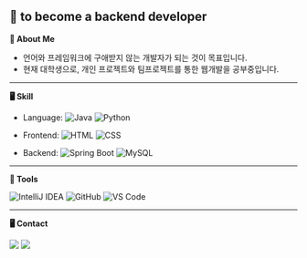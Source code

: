 
## 👋 to become a backend developer 

**🥳 About Me**

- 언어와 프레임워크에 구애받지 않는 개발자가 되는 것이 목표입니다.
- 현재 대학생으로, 개인 프로젝트와 팀프로젝트를 통한 웹개발을 공부중입니다.

---

**🖥️ Skill** <br> </p>

- Language:
  ![Java](https://img.shields.io/badge/Java-007396?style=flat&logo=Java&logoColor=white)
  ![Python](https://img.shields.io/badge/Python-3776AB?style=flat&logo=Python&logoColor=white)



- Frontend: 
  ![HTML](https://img.shields.io/badge/HTML-E34F26?style=flat&logo=html5&logoColor=white)
  ![CSS](https://img.shields.io/badge/CSS-1572B6?style=flat&logo=css3&logoColor=white)


- Backend: 
  ![Spring Boot](https://img.shields.io/badge/-Spring%20Boot-6DB33F?style=flat&logo=Spring%20Boot&logoColor=white)
  ![MySQL](https://img.shields.io/badge/MySQL-4479A1?style=flat&logo=MySQL&logoColor=white)



---

**🧰 Tools** <br> </p>

  ![IntelliJ IDEA](https://img.shields.io/badge/IntelliJ%20IDEA-000000?style=flat-square&logo=Intellijidea&logoColor=white)
  ![GitHub](https://img.shields.io/badge/GitHub-181717?style=flat&logo=github&logoColor=white)
  ![VS Code](https://img.shields.io/badge/VS%20Code-007ACC?style=flat&logo=visual-studio-code&logoColor=white)





---
  
**🖥️ Contact** <br> </p>
<p align="left">
<a href="https://velog.io/@ka09068/posts"><img src="https://img.shields.io/badge/-tech blog-20C997?style=flat&logo=Velog&logoColor=white&link=https://velog.io/@ka09068/posts"/></a>
<a href="https://www.instagram.com/ee_ddochi?igsh=M3A1MnAyamxkaWNt&utm_source=qr" target="_blank"><img src="https://img.shields.io/badge/Instagram-E4405F?style=flat-square&logo=Instagram&logoColor=white"/></a>

